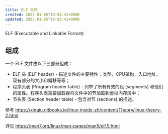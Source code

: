 ```yaml
---
title: ELF 文件
created: 2022-01-05T19:03:41+0800
updated: 2022-01-05T19:03:41+0800
---
```



ELF (Executable and Linkable Format)

## 组成

一个 ELF 文件由以下三部分组成：

- ELF 头 (ELF header) - 描述文件的主要特性：类型，CPU架构，入口地址，现有部分的大小和偏移等等；
- 程序头表 (Program header table) - 列举了所有有效的段 (segments) 和他们的属性。程序头表需要加载器将文件中的节加载到虚拟内存段中；
- 节头表 (Section header table) - 包含对节 (sections) 的描述。

参考 https://xinqiu.gitbooks.io/linux-inside-zh/content/Theory/linux-theory-2.html

详见 https://man7.org/linux/man-pages/man5/elf.5.html
